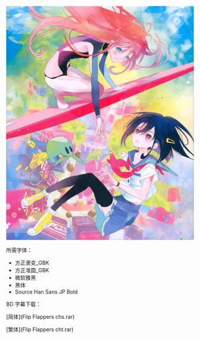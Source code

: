![](key_visual.jpg)

所需字体：

- 方正隶变_GBK
- 方正准圆_GBK
- 微软雅黑
- 黑体
- Source Han Sans JP Bold



BD 字幕下载：

[简体](Flip Flappers chs.rar)

[繁体](Flip Flappers cht.rar)